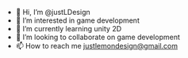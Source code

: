 - 👋 Hi, I’m @justLDesign
- 👀 I’m interested in game development
- 🌱 I’m currently learning unity 2D
- 💞️ I’m looking to collaborate on game development
- 📫 How to reach me justlemondesign@gmail.com

<!---
justLDesign/justLDesign is a ✨ special ✨ repository because its `README.md` (this file) appears on your GitHub profile.
You can click the Preview link to take a look at your changes.
--->
